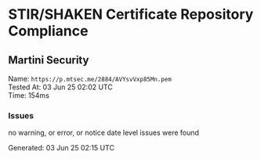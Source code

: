 # STIR/SHAKEN Certificate Repository Compliance

## Martini Security

Name: `https://p.mtsec.me/2884/AVYsvVxp85Mn.pem`\
Tested At: 03 Jun 25 02:02 UTC\
Time: 154ms

### Issues

no warning, or error, or notice date level issues were found

Generated: 03 Jun 25 02:15 UTC